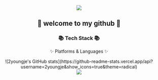 <div align=center>
<img src="https://capsule-render.vercel.app/api?type=waving&color=auto&height=200&section=header&text=machine_learning&fontSize=90" />
</div>
	<div align=center>
		<h2>🌱 welcome to my github 🌱</h2>
		<h3>📚 Tech Stack 📚</h3>
		<p>✨ Platforms & Languages ✨</p>
		![2youngje's GitHub stats](https://github-readme-stats.vercel.app/api?username=2youngje&show_icons=true&theme=radical)
	</div>

<div align="center">
	<img src="https://img.shields.io/badge/python-007396?style=flat&logo=python&logoColor=white" />
</div>
